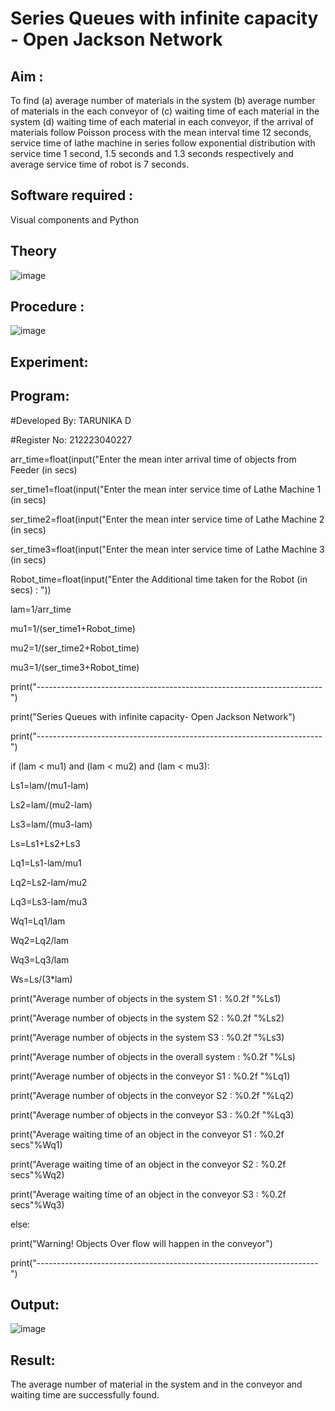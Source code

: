 # Series Queues with infinite capacity - Open Jackson Network

## Aim :
To find (a) average number of materials in the system (b) average number of materials in the each conveyor of (c) waiting time of each material in the system (d) waiting time of each material in each conveyor, if the arrival  of materials follow Poisson process with the mean interval time 12 seconds, service time of  lathe machine in series follow exponential distribution  with service time  1 second, 1.5 seconds and 1.3 seconds respectively and average service time of robot is 7 seconds.

## Software required :
Visual components and Python

## Theory

![image](https://user-images.githubusercontent.com/103921593/203239736-7b81f599-71a8-4ae7-b63e-5d98acd9ea54.png)


## Procedure :

![image](https://user-images.githubusercontent.com/103921593/203239789-bc870dce-6727-487b-a0e2-4fc3f5114889.png)


## Experiment:


## Program:


#Developed By: TARUNIKA D

#Register No: 212223040227

arr_time=float(input("Enter the mean inter arrival time of objects from Feeder (in secs)

ser_time1=float(input("Enter the mean inter service time of Lathe Machine 1 (in secs)

ser_time2=float(input("Enter the mean inter service time of Lathe Machine 2 (in secs)

ser_time3=float(input("Enter the mean inter service time of Lathe Machine 3 (in secs)

Robot_time=float(input("Enter the Additional time taken for the Robot (in secs) : "))

lam=1/arr_time

mu1=1/(ser_time1+Robot_time)

mu2=1/(ser_time2+Robot_time)

mu3=1/(ser_time3+Robot_time)

print("-----------------------------------------------------------------------")

print("Series Queues with infinite capacity- Open Jackson Network")

print("-----------------------------------------------------------------------")

if (lam < mu1) and (lam < mu2) and (lam < mu3):

Ls1=lam/(mu1-lam)

Ls2=lam/(mu2-lam)

Ls3=lam/(mu3-lam)

Ls=Ls1+Ls2+Ls3

Lq1=Ls1-lam/mu1

Lq2=Ls2-lam/mu2

Lq3=Ls3-lam/mu3

Wq1=Lq1/lam

Wq2=Lq2/lam

Wq3=Lq3/lam

Ws=Ls/(3*lam)

print("Average number of objects in the system S1 : %0.2f "%Ls1)

print("Average number of objects in the system S2 : %0.2f "%Ls2)

print("Average number of objects in the system S3 : %0.2f "%Ls3)

print("Average number of objects in the overall system : %0.2f "%Ls)

print("Average number of objects in the conveyor S1 : %0.2f "%Lq1)

print("Average number of objects in the conveyor S2 : %0.2f "%Lq2)

print("Average number of objects in the conveyor S3 : %0.2f "%Lq3)

print("Average waiting time of an object in the conveyor S1 : %0.2f secs"%Wq1)

print("Average waiting time of an object in the conveyor S2 : %0.2f secs"%Wq2)

print("Average waiting time of an object in the conveyor S3 : %0.2f secs"%Wq3)

else:

print("Warning! Objects Over flow will happen in the conveyor")

print("----------------------------------------------------------------------")


## Output:

![image](https://github.com/ramjan1729/Open-Jacson-Networks/assets/145633268/51f7cd66-85f7-4e60-83d8-180bd87674ba)


## Result:
The average number of material in the system and in the conveyor and waiting time are
successfully found.
